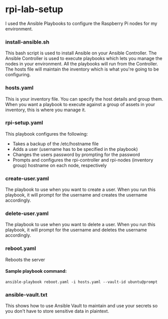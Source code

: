 # rpi-lab-setup
I used the Ansible Playbooks to configure the Raspberry Pi nodes for my environment.

### install-ansible.sh
This bash script is used to install Ansible on your Ansible Controller. The Ansible Controller is used to execute playbooks which lets you manage the nodes in your environment. All the playbooks will run from the Controller. The hosts file will maintain the inventory which is what you're going to be configuring.

### hosts.yaml
This is your inventory file. You can specify the host details and group them. When you want a playbook to execute against a group of assets in your inventory, this is where you manage it.

### rpi-setup.yaml
This playbook configures the following:
- Takes a backup of the /etc/hostname file
- Adds a user (username has to be specified in the playbook)
- Changes the users password by prompting for the password
- Prompts and configures the rpi-controller and rpi-nodes (inventory group) hostname on each node, respectively

### create-user.yaml
The playbook to use when you want to create a user. When you run this playbook, it will prompt for the username and creates the username accordingly.

### delete-user.yaml
The playbook to use when you want to delete a user. When you run this playbook, it will prompt for the username and deletes the username accordingly.

### reboot.yaml
Reboots the server

#### Sample playbook command:
```ansible-playbook reboot.yaml -i hosts.yaml --vault-id ubuntu@prompt```

### ansible-vault.txt
This shows how to use Ansible Vault to maintain and use your secrets so you don't have to store sensitive data in plaintext.
